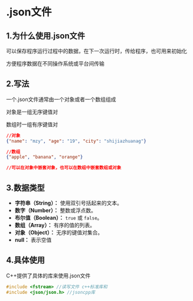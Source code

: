 # .json文件

## 1.为什么使用.json文件

可以保存程序运行过程中的数据，在下一次运行时，传给程序，也可用来初始化

方便程序数据在不同操作系统或平台间传输

## 2.写法

一个.json文件通常由一个对象或者一个数组组成

对象是一组无序键值对

数组时一组有序键值对

```json
//对象
{"name": "mzy", "age": "19", "city": "shijiazhuanag"}

//数组
{"apple", "banana", "orange"}

//可以在对象中嵌套对象，也可以在数组中嵌套数组或对象
```

## 3.数据类型

- **字符串（String）：** 使用双引号括起来的文本。
- **数字（Number）：** 整数或浮点数。
- **布尔值（Boolean）：** `true` 或 `false`。
- **数组（Array）：** 有序的值的列表。
- **对象（Object）：** 无序的键值对集合。
- **null：** 表示空值

## 4.具体使用

C++提供了具体的库来使用.json文件

```cpp
#include <fstream> //读写文件 c++标准库和
#include <json/json.h> //jsoncpp库
```

